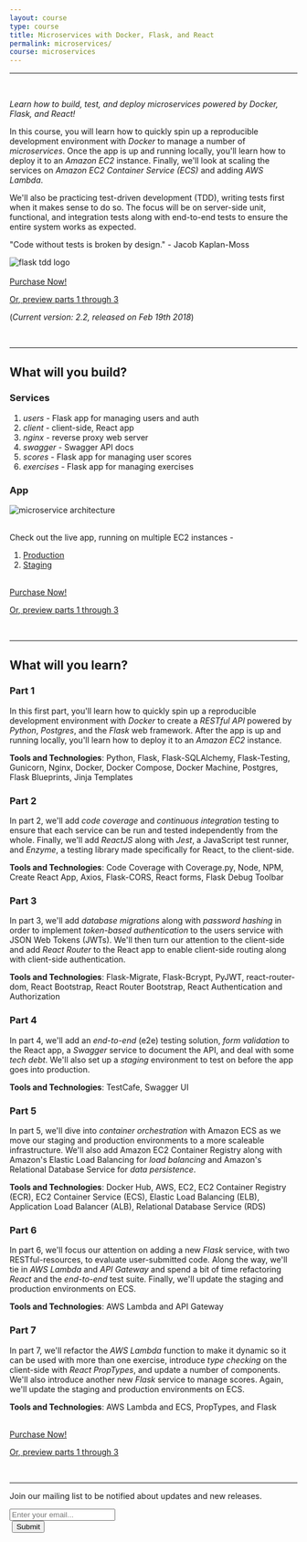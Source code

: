 ```yaml
---
layout: course
type: course
title: Microservices with Docker, Flask, and React
permalink: microservices/
course: microservices
---
```


<hr><br>

<p><em>Learn how to build, test, and deploy microservices powered by Docker, Flask, and React!</em></p>

In this course, you will learn how to quickly spin up a reproducible development environment with *Docker* to manage a number of *microservices*. Once the app is up and running locally, you'll learn how to deploy it to an *Amazon EC2* instance. Finally, we'll look at scaling the services on *Amazon EC2 Container Service (ECS)* and adding *AWS Lambda*.

We'll also be practicing test-driven development (TDD), writing tests first when it makes sense to do so. The focus will be on server-side unit, functional, and integration tests along with end-to-end tests to ensure the entire system works as expected.

"Code without tests is broken by design." - Jacob Kaplan-Moss

<div style="text-align:left;">
  <img src="/assets/img/courses/microservices/03_flask-tdd-logo.png" style="max-width: 100%; border:0; box-shadow: none;" alt="flask tdd logo">
</div>

<br>

<div>
  <a class="btn btn-success btn-lg" href="https://gum.co/flask">Purchase Now!</a>
  <p><a href="{{ site.url }}/part-one-intro">Or, preview parts 1 through 3</a></p>
</div>

(*Current version: 2.2, released on Feb 19th 2018*)

<a class="twitter-share-button" data-show-count="false" href="https://twitter.com/intent/tweet?text=Microservices%20with%20Docker,%20Flask,%20and%20React%20%23webdev&amp;url=https://testdriven.io&amp;via={{ site.twitter }}" rel="nofollow" target="_blank" title="Share on Twitter"></a><script async src="//platform.twitter.com/widgets.js" charset="utf-8"></script>

<br>

---

## What will you build?

### Services

1. *users* - Flask app for managing users and auth
1. *client* - client-side, React app
1. *nginx* - reverse proxy web server
1. *swagger* - Swagger API docs
1. *scores* - Flask app for managing user scores
1. *exercises* - Flask app for managing exercises

### App

<div style="text-align:left;">
  <img src="/assets/img/courses/microservices/07_testdriven.png" style="max-width: 100%; border:0; box-shadow: none;" alt="microservice architecture">
</div>

<br>

Check out the live app, running on multiple EC2 instances -

1. [Production](http://testdriven-production-alb-1950288253.us-west-1.elb.amazonaws.com)
1. [Staging](http://testdriven-staging-alb-355212289.us-west-1.elb.amazonaws.com)

<br>

<div>
  <a class="btn btn-success btn-lg" href="https://gum.co/flask">Purchase Now!</a>
  <p><a href="{{ site.url }}/part-one-intro">Or, preview parts 1 through 3</a></p>
</div>

<br>

---


## What will you learn?


### Part 1

In this first part, you'll learn how to quickly spin up a reproducible development environment with *Docker* to create a *RESTful API* powered by *Python*, *Postgres*, and the *Flask* web framework. After the app is up and running locally, you'll learn how to deploy it to an *Amazon EC2* instance.

**Tools and Technologies**: Python, Flask, Flask-SQLAlchemy, Flask-Testing, Gunicorn, Nginx, Docker, Docker Compose, Docker Machine, Postgres, Flask Blueprints, Jinja Templates

### Part 2

In part 2, we'll add *code coverage* and *continuous integration* testing to ensure that each service can be run and tested independently from the whole. Finally, we'll add *ReactJS* along with *Jest*, a JavaScript test runner, and *Enzyme*, a testing library made specifically for React, to the client-side.

**Tools and Technologies**: Code Coverage with Coverage.py, Node, NPM, Create React App, Axios, Flask-CORS, React forms, Flask Debug Toolbar

### Part 3

In part 3, we'll add *database migrations* along with *password hashing* in order to implement *token-based authentication* to the users service with JSON Web Tokens (JWTs). We'll then turn our attention to the client-side and add *React Router* to the React app to enable client-side routing along with client-side authentication.

**Tools and Technologies**: Flask-Migrate, Flask-Bcrypt, PyJWT, react-router-dom, React Bootstrap, React Router Bootstrap, React Authentication and Authorization

### Part 4

In part 4, we'll add an *end-to-end* (e2e) testing solution, *form validation* to the React app, a *Swagger* service to document the API, and deal with some *tech debt*. We'll also set up a *staging* environment to test on before the app goes into production.

**Tools and Technologies**: TestCafe, Swagger UI

### Part 5

In part 5, we'll dive into *container orchestration* with Amazon ECS as we move our staging and production environments to a more scaleable infrastructure. We'll also add Amazon EC2 Container Registry along with Amazon's Elastic Load Balancing for *load balancing* and Amazon's Relational Database Service for *data persistence*.

**Tools and Technologies**: Docker Hub, AWS, EC2, EC2 Container Registry (ECR), EC2 Container Service (ECS), Elastic Load Balancing (ELB), Application Load Balancer (ALB), Relational Database Service (RDS)

### Part 6

In part 6, we'll focus our attention on adding a new *Flask* service, with two RESTful-resources, to evaluate user-submitted code. Along the way, we'll tie in *AWS Lambda* and *API Gateway* and spend a bit of time refactoring *React* and the *end-to-end* test suite. Finally, we'll update the staging and production environments on ECS.

**Tools and Technologies**: AWS Lambda and API Gateway

### Part 7

In part 7, we'll refactor the *AWS Lambda* function to make it dynamic so it can be used with more than one exercise, introduce *type checking* on the client-side with *React PropTypes*, and update a number of components. We'll also introduce another new *Flask* service to manage scores. Again, we'll update the staging and production environments on ECS.

**Tools and Technologies**: AWS Lambda and ECS, PropTypes, and Flask

<br>

<div>
  <a class="btn btn-success btn-lg" href="https://gum.co/flask">Purchase Now!</a>
  <p><a href="{{ site.url }}/part-one-intro">Or, preview parts 1 through 3</a></p>
</div>

<br>

---

<p>Join our mailing list to be notified about updates and new releases.</p>

<form action="//testdriven.us17.list-manage.com/subscribe/post?u=bea5ac664532063fe8aa8d6a2&amp;id=eddaf58c2a" method="post" id="mc-embedded-subscribe-form" name="mc-embedded-subscribe-form" class="validate" target="_blank" novalidate>
    <div class="form-group">
      <input placeholder="Enter your email..." id="first_name" type="email" name="EMAIL" class="form-control col-sm-3">
    </div>
    <div>
      &nbsp;<button class="btn btn-success" type="submit" name="action">Submit</button>
    </div>
</form>
